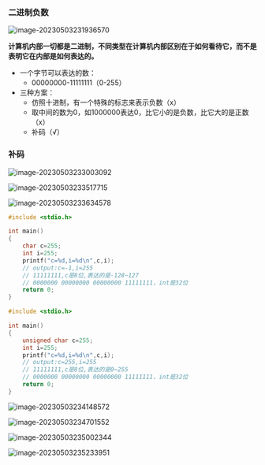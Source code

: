 ### 二进制负数

![image-20230503231936570](.assets/2023年5月3日/image-20230503231936570.png)

**计算机内部一切都是二进制，不同类型在计算机内部区别在于如何看待它，而不是表明它在内部是如何表达的。**

* 一个字节可以表达的数：
  * 00000000-11111111（0-255）
* 三种方案：
  * 仿照十进制，有一个特殊的标志来表示负数（x）
  * 取中间的数为0，如1000000表达0，比它小的是负数，比它大的是正数（x）
  * 补码（√）

### 补码

![image-20230503233003092](.assets/2023年5月3日/image-20230503233003092.png)

![image-20230503233517715](.assets/2023年5月3日/image-20230503233517715.png)

![image-20230503233634578](.assets/2023年5月3日/image-20230503233634578.png)

```c
#include <stdio.h>

int main()
{
    char c=255;
    int i=255;
    printf("c=%d,i=%d\n",c,i);
    // output:c=-1,i=255
    // 11111111,c是8位,表达的是-128~127
    // 0000000 00000000 00000000 11111111，int是32位
    return 0;
}
```

```c
#include <stdio.h>

int main()
{
    unsigned char c=255;
    int i=255;
    printf("c=%d,i=%d\n",c,i);
    // output:c=255,i=255
    // 11111111,c是8位,表达的是0~255
    // 0000000 00000000 00000000 11111111，int是32位
    return 0;
}
```

![image-20230503234148572](.assets/2023年5月3日/image-20230503234148572.png)

![image-20230503234701552](.assets/2023年5月3日/image-20230503234701552.png)

![image-20230503235002344](.assets/2023年5月3日/image-20230503235002344.png)

![image-20230503235233951](.assets/2023年5月3日/image-20230503235233951.png)

